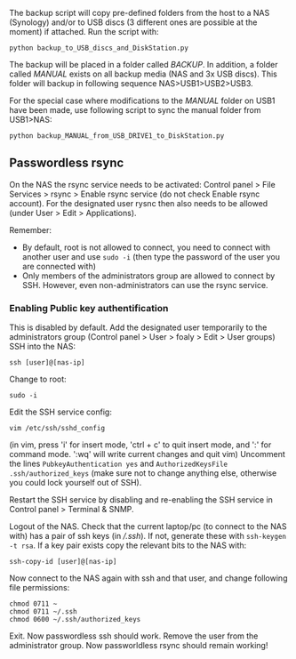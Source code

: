 The backup script will copy pre-defined folders from the host to a NAS (Synology) and/or to USB discs (3 different ones are possible at the moment) if attached.
Run the script with:

```
python backup_to_USB_discs_and_DiskStation.py
```

The backup will be placed in a folder called *BACKUP*. In addition, a folder called *MANUAL* exists on all backup media (NAS and 3x USB discs). This folder will backup in following sequence NAS>USB1>USB2>USB3.

For the special case where modifications to the *MANUAL* folder on USB1 have been made, use following script to sync the manual folder from USB1>NAS:
```
python backup_MANUAL_from_USB_DRIVE1_to_DiskStation.py
```

## Passwordless rsync

On the NAS the rsync service needs to be activated:
Control panel > File Services > rsync > Enable rsync service (do not check Enable rsync account).
For the designated user rysnc then also needs to be allowed (under User > Edit > Applications). 

Remember:
- By default, root is not allowed to connect, you need to connect with another user and use ```sudo -i``` (then type the password of the user you are connected with)
- Only members of the administrators group are allowed to connect by SSH. However, even non-administrators can use the rsync service.

### Enabling Public key authentification
This is disabled by default.
Add the designated user temporarily to the administrators group (Control panel > User > foaly > Edit > User groups)
SSH into the NAS:
```
ssh [user]@[nas-ip]
```
Change to root:
```
sudo -i
```
Edit the SSH service config:
```
vim /etc/ssh/sshd_config
```
(in vim, press 'i' for insert mode, 'ctrl + c' to quit insert mode, and ':' for command mode. ':wq' will write current changes and quit vim)
Uncomment the lines ```PubkeyAuthentication yes``` and ```AuthorizedKeysFile .ssh/authorized_keys``` (make sure not to change anything else, otherwise you could lock yourself out of SSH).

Restart the SSH service by disabling and re-enabling the SSH service in Control panel > Terminal & SNMP.

Logout of the NAS.
Check that the current laptop/pc (to connect to the NAS with) has a pair of ssh keys (in */.ssh*). If not, generate these with ```ssh-keygen -t rsa```.
If a key pair exists copy the relevant bits to the NAS with:
```
ssh-copy-id [user]@[nas-ip]
```
Now connect to the NAS again with ssh and that user, and change following file permissions:
```
chmod 0711 ~
chmod 0711 ~/.ssh
chmod 0600 ~/.ssh/authorized_keys
```
Exit. Now passwordless ssh should work. Remove the user from the administrator group. Now passworldless rsync should remain working! 

